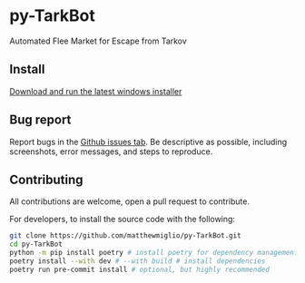 # py-TarkBot

Automated Flee Market for Escape from Tarkov

## Install

[Download and run the latest windows installer](https://github.com/matthewmiglio/py-TarkBot/releases)

## Bug report

Report bugs in the [Github issues tab](https://github.com/matthewmiglio/py-TarkBot/issues). Be descriptive as possible, including screenshots, error messages, and steps to reproduce.

## Contributing

All contributions are welcome, open a pull request to contribute.

For developers, to install the source code with the following:

```bash
git clone https://github.com/matthewmiglio/py-TarkBot.git
cd py-TarkBot
python -m pip install poetry # install poetry for dependency management if you don't have it
poetry install --with dev # --with build # install dependencies
poetry run pre-commit install # optional, but highly recommended
```
